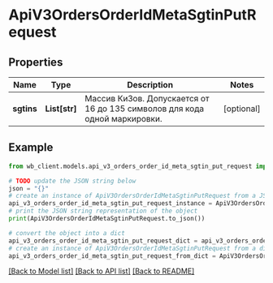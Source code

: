 # ApiV3OrdersOrderIdMetaSgtinPutRequest


## Properties

Name | Type | Description | Notes
------------ | ------------- | ------------- | -------------
**sgtins** | **List[str]** | Массив КиЗов. Допускается от 16 до 135 символов для кода одной маркировки. | [optional] 

## Example

```python
from wb_client.models.api_v3_orders_order_id_meta_sgtin_put_request import ApiV3OrdersOrderIdMetaSgtinPutRequest

# TODO update the JSON string below
json = "{}"
# create an instance of ApiV3OrdersOrderIdMetaSgtinPutRequest from a JSON string
api_v3_orders_order_id_meta_sgtin_put_request_instance = ApiV3OrdersOrderIdMetaSgtinPutRequest.from_json(json)
# print the JSON string representation of the object
print(ApiV3OrdersOrderIdMetaSgtinPutRequest.to_json())

# convert the object into a dict
api_v3_orders_order_id_meta_sgtin_put_request_dict = api_v3_orders_order_id_meta_sgtin_put_request_instance.to_dict()
# create an instance of ApiV3OrdersOrderIdMetaSgtinPutRequest from a dict
api_v3_orders_order_id_meta_sgtin_put_request_from_dict = ApiV3OrdersOrderIdMetaSgtinPutRequest.from_dict(api_v3_orders_order_id_meta_sgtin_put_request_dict)
```
[[Back to Model list]](../README.md#documentation-for-models) [[Back to API list]](../README.md#documentation-for-api-endpoints) [[Back to README]](../README.md)


